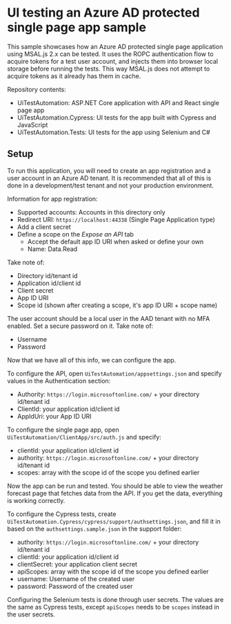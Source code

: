 # UI testing an Azure AD protected single page app sample

This sample showcases how an Azure AD protected single page application using MSAL.js 2.x can be tested.
It uses the ROPC authentication flow to acquire tokens for a test user account,
and injects them into browser local storage before running the tests.
This way MSAL.js does not attempt to acquire tokens as it already has them in cache.

Repository contents:

- UiTestAutomation: ASP.NET Core application with API and React single page app
- UiTestAutomation.Cypress: UI tests for the app built with Cypress and JavaScript
- UiTestAutomation.Tests: UI tests for the app using Selenium and C#

## Setup

To run this application, you will need to create an app registration and a user account in an Azure AD tenant.
It is recommended that all of this is done in a development/test tenant and not your production environment.

Information for app registration:

- Supported accounts: Accounts in this directory only
- Redirect URI: `https://localhost:44338` (Single Page Application type)
- Add a client secret
- Define a scope on the _Expose an API_ tab
  - Accept the default app ID URI when asked or define your own
  - Name: Data.Read

Take note of:

- Directory id/tenant id
- Application id/client id
- Client secret
- App ID URI
- Scope id (shown after creating a scope, it's app ID URI + scope name)

The user account should be a local user in the AAD tenant with no MFA enabled.
Set a secure password on it.
Take note of:

- Username
- Password

Now that we have all of this info, we can configure the app.

To configure the API, open `UiTestAutomation/appsettings.json` and specify values in the Authentication section:

- Authority: `https://login.microsoftonline.com/` + your directory id/tenant id
- ClientId: your application id/client id
- AppIdUri: your App ID URI

To configure the single page app, open `UiTestAutomation/ClientApp/src/auth.js` and specify:

- clientId: your application id/client id
- authority: `https://login.microsoftonline.com/` + your directory id/tenant id
- scopes: array with the scope id of the scope you defined earlier

Now the app can be run and tested.
You should be able to view the weather forecast page that fetches data from the API.
If you get the data, everything is working correctly.

To configure the Cypress tests, create `UiTestAutomation.Cypress/cypress/support/authsettings.json`, and fill it in based on the `authsettings.sample.json` in the support folder:

- authority: `https://login.microsoftonline.com/` + your directory id/tenant id
- clientId: your application id/client id
- clientSecret: your application client secret
- apiScopes: array with the scope id of the scope you defined earlier
- username: Username of the created user
- password: Password of the created user

Configuring the Selenium tests is done through user secrets.
The values are the same as Cypress tests, except `apiScopes` needs to be `scopes` instead in the user secrets.
